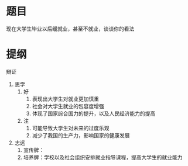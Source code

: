 # 题目

现在大学生毕业以后缓就业，甚至不就业，谈谈你的看法

# 提纲

辩证



1. 思学
   1. 好
      1. 表现出大学生对就业更加慎重
      2. 社会对大学生就业的包容度增强
      3. 体现了国家综合国力的提升，以及人民经济能力的提高
   2. 注
      1. 可能导致大学生对未来的过度乐观
      2. 减少了我国的生产力，影响国家的健康发展
2. 志远
   1. 宣传牌：
   2. 培养牌：学校以及社会组织安排就业指导课程，提高大学生的就业能力
